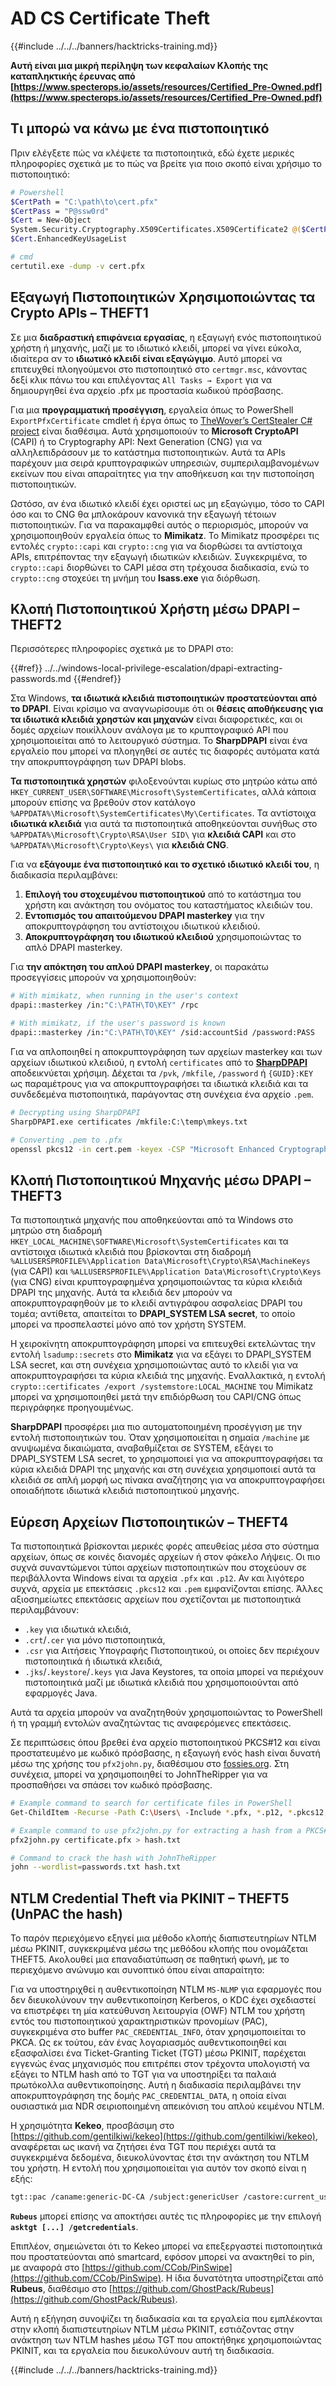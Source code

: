 # AD CS Certificate Theft

{{#include ../../../banners/hacktricks-training.md}}

**Αυτή είναι μια μικρή περίληψη των κεφαλαίων Κλοπής της καταπληκτικής έρευνας από [https://www.specterops.io/assets/resources/Certified_Pre-Owned.pdf](https://www.specterops.io/assets/resources/Certified_Pre-Owned.pdf)**

## Τι μπορώ να κάνω με ένα πιστοποιητικό

Πριν ελέγξετε πώς να κλέψετε τα πιστοποιητικά, εδώ έχετε μερικές πληροφορίες σχετικά με το πώς να βρείτε για ποιο σκοπό είναι χρήσιμο το πιστοποιητικό:
```bash
# Powershell
$CertPath = "C:\path\to\cert.pfx"
$CertPass = "P@ssw0rd"
$Cert = New-Object
System.Security.Cryptography.X509Certificates.X509Certificate2 @($CertPath, $CertPass)
$Cert.EnhancedKeyUsageList

# cmd
certutil.exe -dump -v cert.pfx
```
## Εξαγωγή Πιστοποιητικών Χρησιμοποιώντας τα Crypto APIs – THEFT1

Σε μια **διαδραστική επιφάνεια εργασίας**, η εξαγωγή ενός πιστοποιητικού χρήστη ή μηχανής, μαζί με το ιδιωτικό κλειδί, μπορεί να γίνει εύκολα, ιδιαίτερα αν το **ιδιωτικό κλειδί είναι εξαγώγιμο**. Αυτό μπορεί να επιτευχθεί πλοηγούμενοι στο πιστοποιητικό στο `certmgr.msc`, κάνοντας δεξί κλικ πάνω του και επιλέγοντας `All Tasks → Export` για να δημιουργηθεί ένα αρχείο .pfx με προστασία κωδικού πρόσβασης.

Για μια **προγραμματική προσέγγιση**, εργαλεία όπως το PowerShell `ExportPfxCertificate` cmdlet ή έργα όπως το [TheWover’s CertStealer C# project](https://github.com/TheWover/CertStealer) είναι διαθέσιμα. Αυτά χρησιμοποιούν το **Microsoft CryptoAPI** (CAPI) ή το Cryptography API: Next Generation (CNG) για να αλληλεπιδράσουν με το κατάστημα πιστοποιητικών. Αυτά τα APIs παρέχουν μια σειρά κρυπτογραφικών υπηρεσιών, συμπεριλαμβανομένων εκείνων που είναι απαραίτητες για την αποθήκευση και την πιστοποίηση πιστοποιητικών.

Ωστόσο, αν ένα ιδιωτικό κλειδί έχει οριστεί ως μη εξαγώγιμο, τόσο το CAPI όσο και το CNG θα μπλοκάρουν κανονικά την εξαγωγή τέτοιων πιστοποιητικών. Για να παρακαμφθεί αυτός ο περιορισμός, μπορούν να χρησιμοποιηθούν εργαλεία όπως το **Mimikatz**. Το Mimikatz προσφέρει τις εντολές `crypto::capi` και `crypto::cng` για να διορθώσει τα αντίστοιχα APIs, επιτρέποντας την εξαγωγή ιδιωτικών κλειδιών. Συγκεκριμένα, το `crypto::capi` διορθώνει το CAPI μέσα στη τρέχουσα διαδικασία, ενώ το `crypto::cng` στοχεύει τη μνήμη του **lsass.exe** για διόρθωση.

## Κλοπή Πιστοποιητικού Χρήστη μέσω DPAPI – THEFT2

Περισσότερες πληροφορίες σχετικά με το DPAPI στο:

{{#ref}}
../../windows-local-privilege-escalation/dpapi-extracting-passwords.md
{{#endref}}

Στα Windows, **τα ιδιωτικά κλειδιά πιστοποιητικών προστατεύονται από το DPAPI**. Είναι κρίσιμο να αναγνωρίσουμε ότι οι **θέσεις αποθήκευσης για τα ιδιωτικά κλειδιά χρηστών και μηχανών** είναι διαφορετικές, και οι δομές αρχείων ποικίλλουν ανάλογα με το κρυπτογραφικό API που χρησιμοποιείται από το λειτουργικό σύστημα. Το **SharpDPAPI** είναι ένα εργαλείο που μπορεί να πλοηγηθεί σε αυτές τις διαφορές αυτόματα κατά την αποκρυπτογράφηση των DPAPI blobs.

**Τα πιστοποιητικά χρηστών** φιλοξενούνται κυρίως στο μητρώο κάτω από `HKEY_CURRENT_USER\SOFTWARE\Microsoft\SystemCertificates`, αλλά κάποια μπορούν επίσης να βρεθούν στον κατάλογο `%APPDATA%\Microsoft\SystemCertificates\My\Certificates`. Τα αντίστοιχα **ιδιωτικά κλειδιά** για αυτά τα πιστοποιητικά αποθηκεύονται συνήθως στο `%APPDATA%\Microsoft\Crypto\RSA\User SID\` για **κλειδιά CAPI** και στο `%APPDATA%\Microsoft\Crypto\Keys\` για **κλειδιά CNG**.

Για να **εξάγουμε ένα πιστοποιητικό και το σχετικό ιδιωτικό κλειδί του**, η διαδικασία περιλαμβάνει:

1. **Επιλογή του στοχευμένου πιστοποιητικού** από το κατάστημα του χρήστη και ανάκτηση του ονόματος του καταστήματος κλειδιών του.
2. **Εντοπισμός του απαιτούμενου DPAPI masterkey** για την αποκρυπτογράφηση του αντίστοιχου ιδιωτικού κλειδιού.
3. **Αποκρυπτογράφηση του ιδιωτικού κλειδιού** χρησιμοποιώντας το απλό DPAPI masterkey.

Για **την απόκτηση του απλού DPAPI masterkey**, οι παρακάτω προσεγγίσεις μπορούν να χρησιμοποιηθούν:
```bash
# With mimikatz, when running in the user's context
dpapi::masterkey /in:"C:\PATH\TO\KEY" /rpc

# With mimikatz, if the user's password is known
dpapi::masterkey /in:"C:\PATH\TO\KEY" /sid:accountSid /password:PASS
```
Για να απλοποιηθεί η αποκρυπτογράφηση των αρχείων masterkey και των αρχείων ιδιωτικού κλειδιού, η εντολή `certificates` από το [**SharpDPAPI**](https://github.com/GhostPack/SharpDPAPI) αποδεικνύεται χρήσιμη. Δέχεται τα `/pvk`, `/mkfile`, `/password` ή `{GUID}:KEY` ως παραμέτρους για να αποκρυπτογραφήσει τα ιδιωτικά κλειδιά και τα συνδεδεμένα πιστοποιητικά, παράγοντας στη συνέχεια ένα αρχείο `.pem`.
```bash
# Decrypting using SharpDPAPI
SharpDPAPI.exe certificates /mkfile:C:\temp\mkeys.txt

# Converting .pem to .pfx
openssl pkcs12 -in cert.pem -keyex -CSP "Microsoft Enhanced Cryptographic Provider v1.0" -export -out cert.pfx
```
## Κλοπή Πιστοποιητικού Μηχανής μέσω DPAPI – THEFT3

Τα πιστοποιητικά μηχανής που αποθηκεύονται από τα Windows στο μητρώο στη διαδρομή `HKEY_LOCAL_MACHINE\SOFTWARE\Microsoft\SystemCertificates` και τα αντίστοιχα ιδιωτικά κλειδιά που βρίσκονται στη διαδρομή `%ALLUSERSPROFILE%\Application Data\Microsoft\Crypto\RSA\MachineKeys` (για CAPI) και `%ALLUSERSPROFILE%\Application Data\Microsoft\Crypto\Keys` (για CNG) είναι κρυπτογραφημένα χρησιμοποιώντας τα κύρια κλειδιά DPAPI της μηχανής. Αυτά τα κλειδιά δεν μπορούν να αποκρυπτογραφηθούν με το κλειδί αντιγράφου ασφαλείας DPAPI του τομέα; αντίθετα, απαιτείται το **DPAPI_SYSTEM LSA secret**, το οποίο μπορεί να προσπελαστεί μόνο από τον χρήστη SYSTEM.

Η χειροκίνητη αποκρυπτογράφηση μπορεί να επιτευχθεί εκτελώντας την εντολή `lsadump::secrets` στο **Mimikatz** για να εξάγει το DPAPI_SYSTEM LSA secret, και στη συνέχεια χρησιμοποιώντας αυτό το κλειδί για να αποκρυπτογραφήσει τα κύρια κλειδιά της μηχανής. Εναλλακτικά, η εντολή `crypto::certificates /export /systemstore:LOCAL_MACHINE` του Mimikatz μπορεί να χρησιμοποιηθεί μετά την επιδιόρθωση του CAPI/CNG όπως περιγράφηκε προηγουμένως.

**SharpDPAPI** προσφέρει μια πιο αυτοματοποιημένη προσέγγιση με την εντολή πιστοποιητικών του. Όταν χρησιμοποιείται η σημαία `/machine` με ανυψωμένα δικαιώματα, αναβαθμίζεται σε SYSTEM, εξάγει το DPAPI_SYSTEM LSA secret, το χρησιμοποιεί για να αποκρυπτογραφήσει τα κύρια κλειδιά DPAPI της μηχανής και στη συνέχεια χρησιμοποιεί αυτά τα κλειδιά σε απλή μορφή ως πίνακα αναζήτησης για να αποκρυπτογραφήσει οποιαδήποτε ιδιωτικά κλειδιά πιστοποιητικού μηχανής.

## Εύρεση Αρχείων Πιστοποιητικών – THEFT4

Τα πιστοποιητικά βρίσκονται μερικές φορές απευθείας μέσα στο σύστημα αρχείων, όπως σε κοινές διανομές αρχείων ή στον φάκελο Λήψεις. Οι πιο συχνά συναντώμενοι τύποι αρχείων πιστοποιητικών που στοχεύουν σε περιβάλλοντα Windows είναι τα αρχεία `.pfx` και `.p12`. Αν και λιγότερο συχνά, αρχεία με επεκτάσεις `.pkcs12` και `.pem` εμφανίζονται επίσης. Άλλες αξιοσημείωτες επεκτάσεις αρχείων που σχετίζονται με πιστοποιητικά περιλαμβάνουν:

- `.key` για ιδιωτικά κλειδιά,
- `.crt`/`.cer` για μόνο πιστοποιητικά,
- `.csr` για Αιτήσεις Υπογραφής Πιστοποιητικού, οι οποίες δεν περιέχουν πιστοποιητικά ή ιδιωτικά κλειδιά,
- `.jks`/`.keystore`/`.keys` για Java Keystores, τα οποία μπορεί να περιέχουν πιστοποιητικά μαζί με ιδιωτικά κλειδιά που χρησιμοποιούνται από εφαρμογές Java.

Αυτά τα αρχεία μπορούν να αναζητηθούν χρησιμοποιώντας το PowerShell ή τη γραμμή εντολών αναζητώντας τις αναφερόμενες επεκτάσεις.

Σε περιπτώσεις όπου βρεθεί ένα αρχείο πιστοποιητικού PKCS#12 και είναι προστατευμένο με κωδικό πρόσβασης, η εξαγωγή ενός hash είναι δυνατή μέσω της χρήσης του `pfx2john.py`, διαθέσιμου στο [fossies.org](https://fossies.org/dox/john-1.9.0-jumbo-1/pfx2john_8py_source.html). Στη συνέχεια, μπορεί να χρησιμοποιηθεί το JohnTheRipper για να προσπαθήσει να σπάσει τον κωδικό πρόσβασης.
```bash
# Example command to search for certificate files in PowerShell
Get-ChildItem -Recurse -Path C:\Users\ -Include *.pfx, *.p12, *.pkcs12, *.pem, *.key, *.crt, *.cer, *.csr, *.jks, *.keystore, *.keys

# Example command to use pfx2john.py for extracting a hash from a PKCS#12 file
pfx2john.py certificate.pfx > hash.txt

# Command to crack the hash with JohnTheRipper
john --wordlist=passwords.txt hash.txt
```
## NTLM Credential Theft via PKINIT – THEFT5 (UnPAC the hash)

Το παρόν περιεχόμενο εξηγεί μια μέθοδο κλοπής διαπιστευτηρίων NTLM μέσω PKINIT, συγκεκριμένα μέσω της μεθόδου κλοπής που ονομάζεται THEFT5. Ακολουθεί μια επαναδιατύπωση σε παθητική φωνή, με το περιεχόμενο ανώνυμο και συνοπτικό όπου είναι απαραίτητο:

Για να υποστηριχθεί η αυθεντικοποίηση NTLM `MS-NLMP` για εφαρμογές που δεν διευκολύνουν την αυθεντικοποίηση Kerberos, ο KDC έχει σχεδιαστεί να επιστρέφει τη μία κατεύθυνση λειτουργία (OWF) NTLM του χρήστη εντός του πιστοποιητικού χαρακτηριστικών προνομίων (PAC), συγκεκριμένα στο buffer `PAC_CREDENTIAL_INFO`, όταν χρησιμοποιείται το PKCA. Ως εκ τούτου, εάν ένας λογαριασμός αυθεντικοποιηθεί και εξασφαλίσει ένα Ticket-Granting Ticket (TGT) μέσω PKINIT, παρέχεται εγγενώς ένας μηχανισμός που επιτρέπει στον τρέχοντα υπολογιστή να εξάγει το NTLM hash από το TGT για να υποστηρίξει τα παλαιά πρωτόκολλα αυθεντικοποίησης. Αυτή η διαδικασία περιλαμβάνει την αποκρυπτογράφηση της δομής `PAC_CREDENTIAL_DATA`, η οποία είναι ουσιαστικά μια NDR σειριοποιημένη απεικόνιση του απλού κειμένου NTLM.

Η χρησιμότητα **Kekeo**, προσβάσιμη στο [https://github.com/gentilkiwi/kekeo](https://github.com/gentilkiwi/kekeo), αναφέρεται ως ικανή να ζητήσει ένα TGT που περιέχει αυτά τα συγκεκριμένα δεδομένα, διευκολύνοντας έτσι την ανάκτηση του NTLM του χρήστη. Η εντολή που χρησιμοποιείται για αυτόν τον σκοπό είναι η εξής:
```bash
tgt::pac /caname:generic-DC-CA /subject:genericUser /castore:current_user /domain:domain.local
```
**`Rubeus`** μπορεί επίσης να αποκτήσει αυτές τις πληροφορίες με την επιλογή **`asktgt [...] /getcredentials`**.

Επιπλέον, σημειώνεται ότι το Kekeo μπορεί να επεξεργαστεί πιστοποιητικά που προστατεύονται από smartcard, εφόσον μπορεί να ανακτηθεί το pin, με αναφορά στο [https://github.com/CCob/PinSwipe](https://github.com/CCob/PinSwipe). Η ίδια δυνατότητα υποστηρίζεται από **Rubeus**, διαθέσιμο στο [https://github.com/GhostPack/Rubeus](https://github.com/GhostPack/Rubeus).

Αυτή η εξήγηση συνοψίζει τη διαδικασία και τα εργαλεία που εμπλέκονται στην κλοπή διαπιστευτηρίων NTLM μέσω PKINIT, εστιάζοντας στην ανάκτηση των NTLM hashes μέσω TGT που αποκτήθηκε χρησιμοποιώντας PKINIT, και τα εργαλεία που διευκολύνουν αυτή τη διαδικασία.

{{#include ../../../banners/hacktricks-training.md}}
